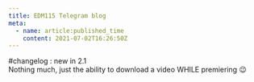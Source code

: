 ```yaml
---
title: EDM115 Telegram blog
meta:
  - name: article:published_time
    content: 2021-07-02T16:26:50Z
---
```


#changelog : new in 2.1  
Nothing much, just the ability to download a video WHILE premiering :wink:
